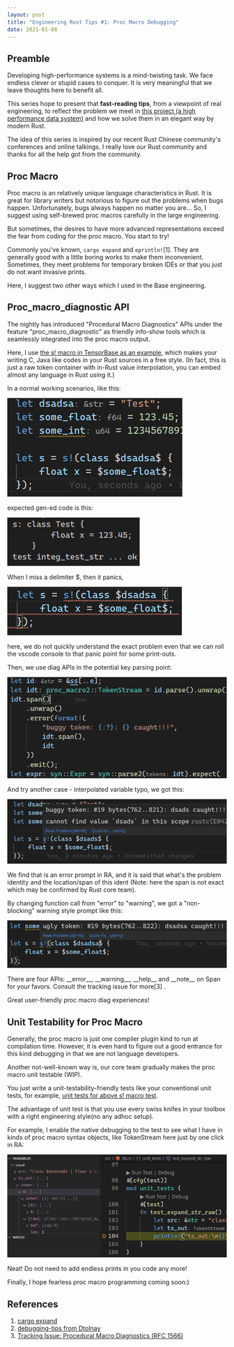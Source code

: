 ```yaml
---
layout: post
title: "Engineering Rust Tips #1: Proc Macro Debugging"
date: 2021-01-08
---
```


## Preamble
Developing high-performance systems is a mind-twisting task. We face endless clever or stupid cases to conquer. It is very meaningful that we leave thoughts here to benefit all.

This series hope to present that **fast-reading tips**, from a viewpoint of real engineering, to reflect the problem we meet in [this project (a high performance data system)](https://tensorbase.io/) and how we solve them in an elegant way by modern Rust.

The idea of this series is inspired by our recent Rust Chinese community's conferences and online talkings. I really love our Rust community and thanks for all the help got from the community.


## Proc Macro
Proc macro is an relatively unique language characteristics in Rust. It is great for library writers but notorious to figure out the problems when bugs happen. Unfortunately, bugs always happen no matter you are... So, I suggest using self-brewed proc macros carefully in the large engineering.

But sometimes, the desires to have more advanced representations exceed the fear from coding for the proc macro. You start to try!

Commonly you've known, ```cargo expand``` and ```eprintln!```[1]. They are generally good with a little boring works to make them inconvenient. Sometimes, they meet problems for temporary broken IDEs or that you just do not want invasive prints.

Here, I suggest two other ways which I used in the Base engineering.

## Proc_macro_diagnostic API

The nightly has introduced "Procedural Macro Diagnostics" APIs under the feature "proc_macro_diagnostic" as friendly info-show tools which is seamlessly integrated into the proc macro output.

Here, I use [the s! macro in TensorBase as an example](https://github.com/tensorbase/tensorbase/blob/812ade62dec267652cc21373bb5efddda9097925/crates/base/tests/proc_macro_tests.rs#L35), which makes your writing C, Java like codes in your Rust sources in a free style. (In fact, this is just a raw token container with in-Rust value interpolation, you can embed almost any language in Rust using it.)

In a normal working scenarios, like this:

<div>
<img class="center_img" src="/img/eng_rust_tips_1/ok_java_code_in_rust.png"/>
</div>
<p/>
expected gen-ed code is this:

<div>
<img class="center_img" src="/img/eng_rust_tips_1/ok_test_output.png"/>
</div>
<p/>
When I miss a delimiter $, then it panics,

<div>
<img class="center_img" src="/img/eng_rust_tips_1/panic_java_in_rust.png"/>
</div>
<p/>
here, we do not quickly understand the exact problem even that we can roll the vscode console to that panic point for some print-outs.

Then, we use diag APIs in the potential key parsing point:

<div>
<img class="center_img" src="/img/eng_rust_tips_1/use_pm_diag.png"/>
</div>
<p/>

And try another case - interpolated variable typo, we got this:
<p></p>
<div>
<img class="center_img" src="/img/eng_rust_tips_1/proc_macro_diags_err_lite.png"/>
</div>
<p/>
We find that is an error prompt in RA, and it is said that what's the problem identity and the location/span of this ident (Note: here the span is not exact which may be confirmed by Rust core team).

By changing function call from "error" to "warning", we got a "non-blocking" warning style prompt like this:
<p></p>
<div>
<img class="center_img" src="/img/eng_rust_tips_1/proc_macro_diags_warn_lite.png"/>
</div>
<p/>
There are four APIs: __error__, __warning__, __help__ and __note__ on Span for your favors. Consult the tracking issue for more[3] .

Great user-friendly proc macro diag experiences!


## Unit Testability for Proc Macro

Generally, the proc macro is just one compiler plugin kind to run at compilation time. However, it is even hard to figure out a good entrance for this kind debugging in that we are not language developers.

Another not-well-known way is, our core team gradually makes the proc macro unit testable (WIP). 

You just write a unit-testability-friendly tests like your conventional unit tests, for example, [unit tests for above s! macro test](https://github.com/tensorbase/tensorbase/blob/812ade62dec267652cc21373bb5efddda9097925/crates/base/proc_macro/src/lib.rs#L101).

The advantage of unit test is that you use every swiss knifes in your toolbox with a right engineering style(no any adhoc setup). 

For example, I enable the native debugging to the test to see what I have in kinds of proc macro syntax objects, like TokenStream here just by one click in RA:

<div>
<img class="center_img_wider" src="/img/eng_rust_tips_1/proc_marco_unit_test.png"/>
</div>
<p/>
Neat! Do not need to add endless prints in you code any more!

Finally, I hope fearless proc macro programming coming soon:)


## References
1. [cargo expand](https://github.com/dtolnay/cargo-expand)
2. [debugging-tips from Dtolnay](https://github.com/dtolnay/proc-macro-workshop#debugging-tips)
3. [Tracking Issue: Procedural Macro Diagnostics (RFC 1566)](https://github.com/rust-lang/rust/issues/54140)